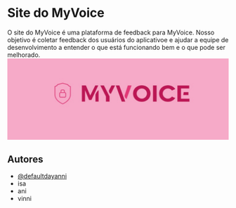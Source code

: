 # Site do MyVoice

O site do MyVoice é uma plataforma de feedback para MyVoice. Nosso objetivo é coletar feedback dos usuários do aplicativoe e ajudar a equipe de desenvolvimento a entender o que está funcionando bem e o que pode ser melhorado.
![Logo](./imags/3.png)


## Autores

- [@defaultdayanni](https://github.com/defaultdayanni)
- isa
- ani
- vinni
